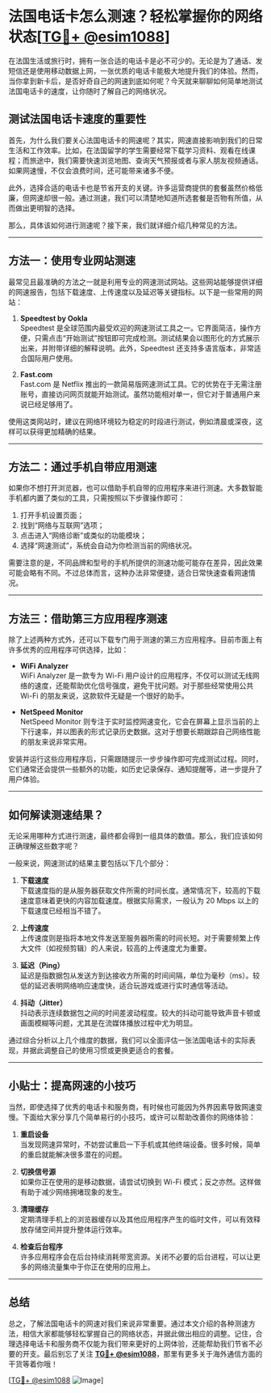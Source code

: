 # 法国电话卡怎么测速？轻松掌握你的网络状态[[TG💪+ @esim1088](https://t.me/s/esim1088)]

在法国生活或旅行时，拥有一张合适的电话卡是必不可少的。无论是为了通话、发短信还是使用移动数据上网，一张优质的电话卡能极大地提升我们的体验。然而，当你拿到新卡后，是否好奇自己的网速到底如何呢？今天就来聊聊如何简单地测试法国电话卡的速度，让你随时了解自己的网络状况。

## 测试法国电话卡速度的重要性

首先，为什么我们要关心法国电话卡的网速呢？其实，网速直接影响到我们的日常生活和工作效率。比如，在法国留学的学生需要经常下载学习资料、观看在线课程；而旅途中，我们需要快速浏览地图、查询天气预报或者与家人朋友视频通话。如果网速慢，不仅会浪费时间，还可能带来诸多不便。

此外，选择合适的电话卡也是节省开支的关键。许多运营商提供的套餐虽然价格低廉，但网速却很一般。通过测速，我们可以清楚地知道所选套餐是否物有所值，从而做出更明智的选择。

那么，具体该如何进行测速呢？接下来，我们就详细介绍几种常见的方法。

---

## 方法一：使用专业网站测速

最常见且最准确的方法之一就是利用专业的网速测试网站。这些网站能够提供详细的网速报告，包括下载速度、上传速度以及延迟等关键指标。以下是一些常用的网站：

1. **Speedtest by Ookla**  
   Speedtest 是全球范围内最受欢迎的网速测试工具之一。它界面简洁，操作方便，只需点击“开始测试”按钮即可完成检测。测试结果会以图形化的方式展示出来，并附带详细的解释说明。此外，Speedtest 还支持多语言版本，非常适合国际用户使用。

2. **Fast.com**  
   Fast.com 是 Netflix 推出的一款简易版网速测试工具。它的优势在于无需注册账号，直接访问网页就能开始测试。虽然功能相对单一，但它对于普通用户来说已经足够用了。

使用这类网站时，建议在网络环境较为稳定的时段进行测试，例如清晨或深夜，这样可以获得更加精确的结果。

---

## 方法二：通过手机自带应用测速

如果你不想打开浏览器，也可以借助手机自带的应用程序来进行测速。大多数智能手机都内置了类似的工具，只需按照以下步骤操作即可：

1. 打开手机设置页面；
2. 找到“网络与互联网”选项；
3. 点击进入“网络诊断”或类似的功能模块；
4. 选择“网速测试”，系统会自动为你检测当前的网络状况。

需要注意的是，不同品牌和型号的手机所提供的测速功能可能存在差异，因此效果可能会略有不同。不过总体而言，这种办法非常便捷，适合日常快速查看网速情况。

---

## 方法三：借助第三方应用程序测速

除了上述两种方式外，还可以下载专门用于测速的第三方应用程序。目前市面上有许多优秀的应用程序可供选择，比如：

- **WiFi Analyzer**  
  WiFi Analyzer 是一款专为 Wi-Fi 用户设计的应用程序，不仅可以测试无线网络的速度，还能帮助优化信号强度，避免干扰问题。对于那些经常使用公共 Wi-Fi 的朋友来说，这款软件无疑是一个很好的助手。

- **NetSpeed Monitor**  
  NetSpeed Monitor 则专注于实时监控网速变化，它会在屏幕上显示当前的上下行速率，并以图表的形式记录历史数据。这对于想要长期跟踪自己网络性能的朋友来说非常实用。

安装并运行这些应用程序后，只需跟随提示一步步操作即可完成测试过程。同时，它们通常还会提供一些额外的功能，如历史记录保存、通知提醒等，进一步提升了用户体验。

---

## 如何解读测速结果？

无论采用哪种方式进行测速，最终都会得到一组具体的数值。那么，我们应该如何正确理解这些数字呢？

一般来说，网速测试的结果主要包括以下几个部分：

1. **下载速度**  
   下载速度指的是从服务器获取文件所需的时间长度。通常情况下，较高的下载速度意味着更快的内容加载速度。根据实际需求，一般认为 20 Mbps 以上的下载速度已经相当不错了。

2. **上传速度**  
   上传速度则是指将本地文件发送至服务器所需的时间长短。对于需要频繁上传大文件（如视频剪辑）的人来说，较高的上传速度尤为重要。

3. **延迟（Ping）**  
   延迟是指数据包从发送方到达接收方所需的时间间隔，单位为毫秒（ms）。较低的延迟表明网络响应速度快，适合玩游戏或进行实时通信等活动。

4. **抖动（Jitter）**  
   抖动表示连续数据包之间的时间差波动程度。较大的抖动可能导致声音卡顿或画面模糊等问题，尤其是在流媒体播放过程中尤为明显。

通过综合分析以上几个维度的数据，我们可以全面评估一张法国电话卡的实际表现，并据此调整自己的使用习惯或更换更适合的套餐。

---

## 小贴士：提高网速的小技巧

当然，即使选择了优秀的电话卡和服务商，有时候也可能因为外界因素导致网速变慢。下面给大家分享几个简单易行的小技巧，或许可以帮助改善你的网络体验：

1. **重启设备**  
   当发现网速异常时，不妨尝试重启一下手机或其他终端设备。很多时候，简单的重启就能解决很多潜在的问题。

2. **切换信号源**  
   如果你正在使用的是移动数据，请尝试切换到 Wi-Fi 模式；反之亦然。这样做有助于减少网络拥堵现象的发生。

3. **清理缓存**  
   定期清理手机上的浏览器缓存以及其他应用程序产生的临时文件，可以有效释放存储空间并提升整体运行效率。

4. **检查后台程序**  
   许多应用程序会在后台持续消耗带宽资源。关闭不必要的后台进程，可以让更多的网络流量集中于你正在使用的应用上。

---

## 总结

总之，了解法国电话卡的网速对我们来说非常重要。通过本文介绍的各种测速方法，相信大家都能够轻松掌握自己的网络状态，并据此做出相应的调整。记住，合理选择电话卡和服务商不仅能为我们带来更好的上网体验，还能帮助我们节省不必要的开支。最后别忘了关注 **[TG💪+ @esim1088](https://t.me/s/esim1088)**，那里有更多关于海外通信方面的干货等着你哦！

[[TG💪+ @esim1088](https://t.me/s/esim1088) ![Image](https://i.postimg.cc/4NQfJmqS/Snipaste-2025-05-13-00-14-12.png)]